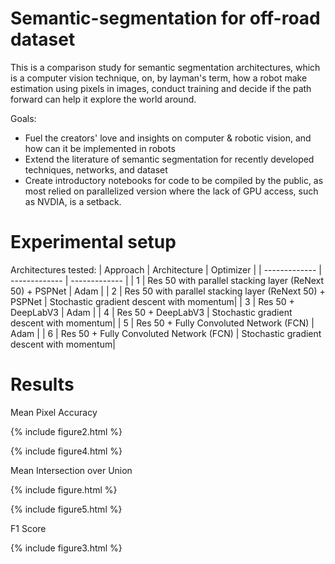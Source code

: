 # Semantic-segmentation for off-road dataset
This is a comparison study for semantic segmentation architectures, which is a computer vision technique, on, by layman's term, how a robot make estimation using pixels in images, conduct training and decide if the path forward can help it explore the world around. 

Goals:
- Fuel the creators' love and insights on computer & robotic vision, and how can it be implemented in robots
- Extend the literature of semantic segmentation for recently developed techniques, networks, and dataset
- Create introductory notebooks for code to be compiled by the public, as most relied on parallelized version where the lack of GPU access, such as NVDIA, is a setback. 

# Experimental setup
Architectures tested:
| Approach | Architecture | Optimizer |
| ------------- | ------------- | ------------- |
| 1 | Res 50 with parallel stacking layer (ReNext 50) + PSPNet  | Adam |
| 2 | Res 50 with parallel stacking layer (ReNext 50) + PSPNet  | Stochastic gradient descent with momentum|
| 3 | Res 50 + DeepLabV3  | Adam |
| 4 | Res 50 + DeepLabV3  | Stochastic gradient descent with momentum|
| 5 | Res 50 + Fully Convoluted Network (FCN)  | Adam |
| 6 | Res 50 + Fully Convoluted Network (FCN)  | Stochastic gradient descent with momentum|

# Results
Mean Pixel Accuracy

{% include figure2.html %}

{% include figure4.html %}

Mean Intersection over Union

{% include figure.html %}

{% include figure5.html %}

F1 Score

{% include figure3.html %}
